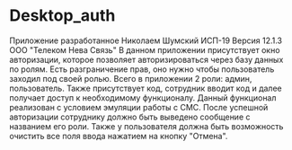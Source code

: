 # Desktop_auth
Приложение разработанное Николаем Шумский ИСП-19 Версия 12.1.3
ООО "Телеком Нева Связь"
В данном приложении присутствует окно авторизации, которое позволяет авторизироваться через базу данных по ролям. Есть разграничение прав, оно нужно чтобы пользователь заходил под своей ролью. Всего в приложении 2 роли: админ, пользователь. Также присутствует код, сотрудник вводит код и далее получает доступ к необходимому функционалу. Данный функционал реализован с условием эмуляции работы с СМС.
После успешной авторизации сотруднику должно быть выведено сообщение с названием его роли.
Также у пользователя должна быть возможность очистить все поля ввода нажатием на кнопку "Отмена".
